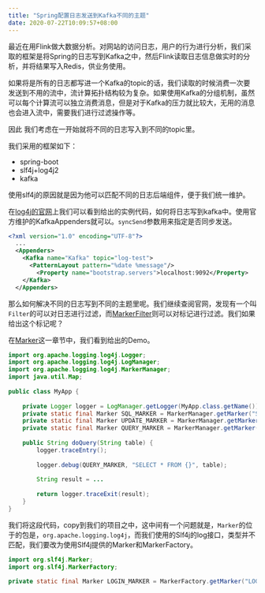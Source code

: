 ```yaml
---
title: "Spring配置日志发送到Kafka不同的主题"
date: 2020-07-22T10:09:57+08:00
---
```


最近在用Flink做大数据分析。对网站的访问日志，用户的行为进行分析，我们采取的框架是将Spring的日志写到Kafka之中，然后Flink读取日志信息做实时的分析，并将结果写入Redis，供业务使用。

如果将是所有的日志都写进一个Kafka的topic的话，我们读取的时候消费一次要发送到不用的流中，流计算拓扑结构较为复杂。如果使用Kafka的分组机制，虽然可以每个计算流可以独立消费消息，但是对于Kafka的压力就比较大，无用的消息也会进入流中，需要我们进行过滤操作等。

因此 我们考虑在一开始就将不同的日志写入到不同的topic里。



我们采用的框架如下：

- spring-boot
- slf4j+log4j2
- kafka  

使用slf4j的原因就是因为他可以匹配不同的日志后端组件，便于我们统一维护。

在[log4j的官网](https://logging.apache.org/log4j/2.x/manual/appenders.html#KafkaAppender)上我们可以看到给出的实例代码，如何将日志写到kafka中。使用官方维护的KafkaAppenders就可以。`syncSend`参数用来指定是否同步发送。

```xml
<?xml version="1.0" encoding="UTF-8"?>
  ...
  <Appenders>
    <Kafka name="Kafka" topic="log-test">
      <PatternLayout pattern="%date %message"/>
        <Property name="bootstrap.servers">localhost:9092</Property>
    </Kafka>
  </Appenders>

```







那么如何解决不同的日志写到不同的主题里呢。我们继续查阅官网，发现有一个叫`Filter`的可以对日志进行过滤，而[MarkerFilter](https://logging.apache.org/log4j/2.x/manual/filters.html#MarkerFilter)则可以对标记进行过滤。我们如果给出这个标记呢？

在[Marker](https://logging.apache.org/log4j/2.x/manual/markers.html)这一章节中，我们看到给出的Demo。

```java
import org.apache.logging.log4j.Logger;
import org.apache.logging.log4j.LogManager;
import org.apache.logging.log4j.MarkerManager;
import java.util.Map;
 
public class MyApp {
 
    private Logger logger = LogManager.getLogger(MyApp.class.getName());
    private static final Marker SQL_MARKER = MarkerManager.getMarker("SQL");
    private static final Marker UPDATE_MARKER = MarkerManager.getMarker("SQL_UPDATE").setParents(SQL_MARKER);
    private static final Marker QUERY_MARKER = MarkerManager.getMarker("SQL_QUERY").setParents(SQL_MARKER);
 
    public String doQuery(String table) {
        logger.traceEntry();
 
        logger.debug(QUERY_MARKER, "SELECT * FROM {}", table);
 
        String result = ... 
 
        return logger.traceExit(result);
    }
}
```

我们将这段代码，copy到我们的项目之中，这中间有一个问题就是，`Marker`的位于的包是，`org.apache.logging.log4j`，而我们使用的Slf4j的log接口，类型并不匹配，我们要改为使用Slf4j提供的Marker和MarkerFactory。

```java
import org.slf4j.Marker;
import org.slf4j.MarkerFactory;

private static final Marker LOGIN_MARKER = MarkerFactory.getMarker("LOGIN");
```

